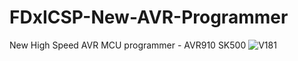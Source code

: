 # FDxICSP-New-AVR-Programmer
New High Speed AVR MCU programmer - AVR910 SK500
![V181](https://github.com/flyandancexo/FDxICSP/assets/66555404/7e396516-7666-43dc-93da-642fa847a26b)
